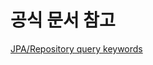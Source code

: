 # 공식 문서 참고 
[JPA/Repository query keywords](https://docs.spring.io/spring-data/jpa/reference/repositories/query-keywords-reference.html#appendix.query.method.reserved)   
